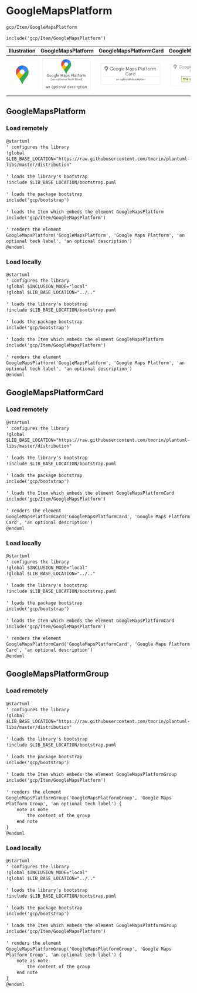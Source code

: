 # GoogleMapsPlatform


```text
gcp/Item/GoogleMapsPlatform
```

```text
include('gcp/Item/GoogleMapsPlatform')
```



| Illustration | GoogleMapsPlatform | GoogleMapsPlatformCard | GoogleMapsPlatformGroup |
| :---: | :---: | :---: | :---: |
| ![illustration for Illustration](../../gcp/Item/GoogleMapsPlatform.png) | ![illustration for GoogleMapsPlatform](../../gcp/Item/GoogleMapsPlatform.Local.png) | ![illustration for GoogleMapsPlatformCard](../../gcp/Item/GoogleMapsPlatformCard.Local.png) | ![illustration for GoogleMapsPlatformGroup](../../gcp/Item/GoogleMapsPlatformGroup.Local.png) |




## GoogleMapsPlatform

### Load remotely
```plantuml
@startuml
' configures the library
!global $LIB_BASE_LOCATION="https://raw.githubusercontent.com/tmorin/plantuml-libs/master/distribution"

' loads the library's bootstrap
!include $LIB_BASE_LOCATION/bootstrap.puml

' loads the package bootstrap
include('gcp/bootstrap')

' loads the Item which embeds the element GoogleMapsPlatform
include('gcp/Item/GoogleMapsPlatform')

' renders the element
GoogleMapsPlatform('GoogleMapsPlatform', 'Google Maps Platform', 'an optional tech label', 'an optional description')
@enduml
```

### Load locally
```plantuml
@startuml
' configures the library
!global $INCLUSION_MODE="local"
!global $LIB_BASE_LOCATION="../.."

' loads the library's bootstrap
!include $LIB_BASE_LOCATION/bootstrap.puml

' loads the package bootstrap
include('gcp/bootstrap')

' loads the Item which embeds the element GoogleMapsPlatform
include('gcp/Item/GoogleMapsPlatform')

' renders the element
GoogleMapsPlatform('GoogleMapsPlatform', 'Google Maps Platform', 'an optional tech label', 'an optional description')
@enduml
```

## GoogleMapsPlatformCard

### Load remotely
```plantuml
@startuml
' configures the library
!global $LIB_BASE_LOCATION="https://raw.githubusercontent.com/tmorin/plantuml-libs/master/distribution"

' loads the library's bootstrap
!include $LIB_BASE_LOCATION/bootstrap.puml

' loads the package bootstrap
include('gcp/bootstrap')

' loads the Item which embeds the element GoogleMapsPlatformCard
include('gcp/Item/GoogleMapsPlatform')

' renders the element
GoogleMapsPlatformCard('GoogleMapsPlatformCard', 'Google Maps Platform Card', 'an optional description')
@enduml
```

### Load locally
```plantuml
@startuml
' configures the library
!global $INCLUSION_MODE="local"
!global $LIB_BASE_LOCATION="../.."

' loads the library's bootstrap
!include $LIB_BASE_LOCATION/bootstrap.puml

' loads the package bootstrap
include('gcp/bootstrap')

' loads the Item which embeds the element GoogleMapsPlatformCard
include('gcp/Item/GoogleMapsPlatform')

' renders the element
GoogleMapsPlatformCard('GoogleMapsPlatformCard', 'Google Maps Platform Card', 'an optional description')
@enduml
```

## GoogleMapsPlatformGroup

### Load remotely
```plantuml
@startuml
' configures the library
!global $LIB_BASE_LOCATION="https://raw.githubusercontent.com/tmorin/plantuml-libs/master/distribution"

' loads the library's bootstrap
!include $LIB_BASE_LOCATION/bootstrap.puml

' loads the package bootstrap
include('gcp/bootstrap')

' loads the Item which embeds the element GoogleMapsPlatformGroup
include('gcp/Item/GoogleMapsPlatform')

' renders the element
GoogleMapsPlatformGroup('GoogleMapsPlatformGroup', 'Google Maps Platform Group', 'an optional tech label') {
    note as note
        the content of the group
    end note
}
@enduml
```

### Load locally
```plantuml
@startuml
' configures the library
!global $INCLUSION_MODE="local"
!global $LIB_BASE_LOCATION="../.."

' loads the library's bootstrap
!include $LIB_BASE_LOCATION/bootstrap.puml

' loads the package bootstrap
include('gcp/bootstrap')

' loads the Item which embeds the element GoogleMapsPlatformGroup
include('gcp/Item/GoogleMapsPlatform')

' renders the element
GoogleMapsPlatformGroup('GoogleMapsPlatformGroup', 'Google Maps Platform Group', 'an optional tech label') {
    note as note
        the content of the group
    end note
}
@enduml
```

